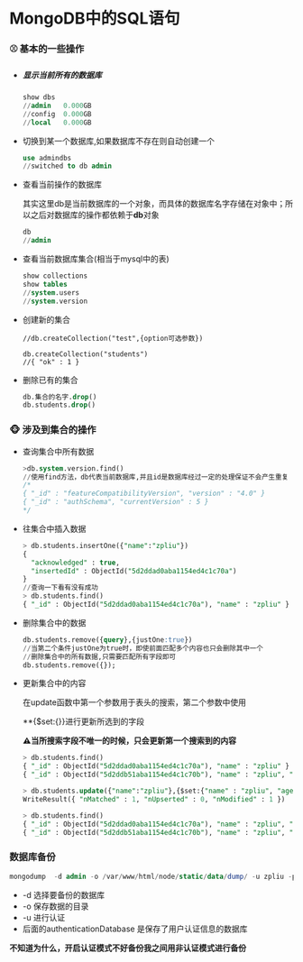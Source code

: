 # MongoDB中的SQL语句



### :baseball: 基本的一些操作

+ ##### 显示当前所有的数据库

  ```sql
  show dbs
  //admin   0.000GB
  //config  0.000GB
  //local   0.000GB
  ```

  

+ 切换到某一个数据库,如果数据库不存在则自动创建一个

  ```sql
  use admindbs
  //switched to db admin
  ```

  

+ 查看当前操作的数据库

  其实这里db是当前数据库的一个对象，而具体的数据库名字存储在对象中；所以之后对数据库的操作都依赖于**db**对象

  ```sql
  db
  //admin
  ```

  

+ 查看当前数据库集合(相当于mysql中的表)

  ```sql
  show collections
  show tables
  //system.users
  //system.version
  ```

+ 创建新的集合

  ```ssql
  //db.createCollection("test",{option可选参数})
  
  db.createCollection("students")
  //{ "ok" : 1 }
  
  ```

+ 删除已有的集合

  ```sql
  db.集合的名字.drop()
  db.students.drop()
  ```

  

### :monkey_face: 涉及到集合的操作

  + 查询集合中所有数据

    ```sql
    >db.system.version.find()
    //使用find方法，db代表当前数据库,并且id是数据库经过一定的处理保证不会产生重复
    /*
    { "_id" : "featureCompatibilityVersion", "version" : "4.0" }
    { "_id" : "authSchema", "currentVersion" : 5 }
    */
    ```

    

+ 往集合中插入数据

  ```sql
  > db.students.insertOne({"name":"zpliu"})
  {
  	"acknowledged" : true,
  	"insertedId" : ObjectId("5d2ddad0aba1154ed4c1c70a")
  }
  //查询一下看有没有成功
  > db.students.find()
  { "_id" : ObjectId("5d2ddad0aba1154ed4c1c70a"), "name" : "zpliu" }
  ```

  

+ 删除集合中的数据

  ```sql
  db.students.remove({query},{justOne:true})
  //当第二个条件justOne为true时，即使前面匹配多个内容也只会删除其中一个
  //删除集合中的所有数据,只需要匹配所有字段即可
  db.students.remove({});
  ```

  

+ 更新集合中的内容

  在update函数中第一个参数用于表头的搜索，第二个参数中使用

  **{$set:{}}进行更新所选到的字段

  **:warning:当所搜索字段不唯一的时候，只会更新第一个搜索到的内容**

  ```sql
  > db.students.find()
  { "_id" : ObjectId("5d2ddad0aba1154ed4c1c70a"), "name" : "zpliu" }
  { "_id" : ObjectId("5d2ddb51aba1154ed4c1c70b"), "name" : "zpliu", "age" : 22 }
  
  > db.students.update({"name":"zpliu"},{$set:{"name" : "zpliu", "age" : 23}})
  WriteResult({ "nMatched" : 1, "nUpserted" : 0, "nModified" : 1 })
  
  > db.students.find()
  { "_id" : ObjectId("5d2ddad0aba1154ed4c1c70a"), "name" : "zpliu", "age" : 23 }
  { "_id" : ObjectId("5d2ddb51aba1154ed4c1c70b"), "name" : "zpliu", "age" : 22 }
  
  ```


### 数据库备份



```sql
mongodump  -d admin -o /var/www/html/node/static/data/dump/ -u zpliu -p mysql --authenticationDatabase admin
```

+ -d 选择要备份的数据库
+ -o 保存数据的目录
+ -u 进行认证
+ 后面的authenticationDatabase 是保存了用户认证信息的数据库

**不知道为什么，开启认证模式不好备份我之间用非认证模式进行备份**

